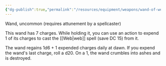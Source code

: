 ```yaml
---
{"dg-publish":true,"permalink":"/resources/equipment/weapons/wand-of-web/"}
---
```



Wand, uncommon (requires attunement by a spellcaster)

This wand has 7 charges. While holding it, you can use an action to expend 1 of its charges to cast the [[Web\|web]] spell (save DC 15) from it.

The wand regains 1d6 + 1 expended charges daily at dawn. If you expend the wand's last charge, roll a d20. On a 1, the wand crumbles into ashes and is destroyed.